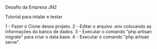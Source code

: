 Desafio da Empresa JN2

Tutorial para intalar e testar

1 - Fazer o Clone desse projeto.
2 - Editar o arquivo .env colocando as informações do banco de dados.
3 - Executar o comando "php artisan migrate" para criar o data base.
4 - Executar o comando "php artisan serve".
